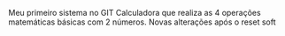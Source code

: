 Meu primeiro sistema no GIT
Calculadora que realiza as 4 operações matemáticas básicas com 2 números.
Novas alterações após o reset soft